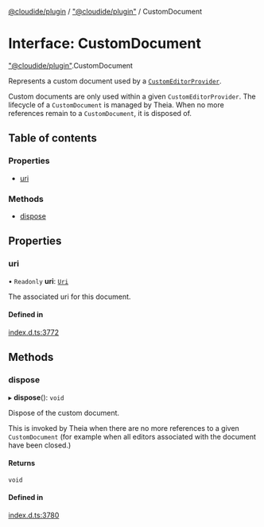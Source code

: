 [@cloudide/plugin](../README.md) / ["@cloudide/plugin"](../modules/_cloudide_plugin_.md) / CustomDocument

# Interface: CustomDocument

["@cloudide/plugin"](../modules/_cloudide_plugin_.md).CustomDocument

Represents a custom document used by a [`CustomEditorProvider`](#CustomEditorProvider).

Custom documents are only used within a given `CustomEditorProvider`. The lifecycle of a `CustomDocument` is
managed by Theia. When no more references remain to a `CustomDocument`, it is disposed of.

## Table of contents

### Properties

- [uri](cloudide_plugin_.CustomDocument.md#uri)

### Methods

- [dispose](cloudide_plugin_.CustomDocument.md#dispose)

## Properties

### uri

• `Readonly` **uri**: [`Uri`](../classes/cloudide_plugin_.Uri.md)

The associated uri for this document.

#### Defined in

[index.d.ts:3772](https://github.com/shuyaqian/cloudide-plugin-api/blob/26b31b9/index.d.ts#L3772)

## Methods

### dispose

▸ **dispose**(): `void`

Dispose of the custom document.

This is invoked by Theia when there are no more references to a given `CustomDocument` (for example when
all editors associated with the document have been closed.)

#### Returns

`void`

#### Defined in

[index.d.ts:3780](https://github.com/shuyaqian/cloudide-plugin-api/blob/26b31b9/index.d.ts#L3780)
